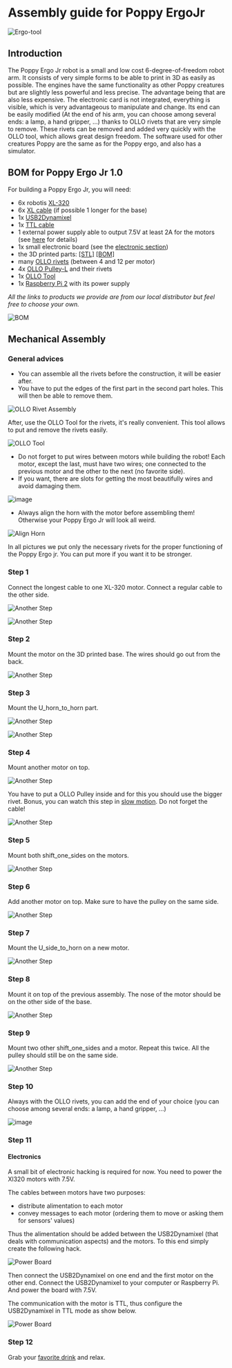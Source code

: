 # Assembly guide for Poppy ErgoJr

![Ergo-tool](../img/ergo-tool-1.jpg)

## Introduction


The Poppy Ergo Jr robot is a small and low cost 6-degree-of-freedom robot arm.
It consists of very simple forms to be able to print in 3D as easily as possible.
The engines have the same functionality as other Poppy  creatures but are slightly less powerful and less precise. The advantage being that are also less expensive.
The electronic card is not integrated, everything is visible, which is very advantageous to manipulate and change.
Its end can be easily modified (At the end of his arm, you can choose among several ends: a lamp, a hand gripper, ...) thanks to OLLO  rivets that are very simple to remove. These rivets can be removed and added very quickly with the OLLO tool, which allows great design freedom.
The software used for other creatures Poppy are the same as for the Poppy ergo, and also has a simulator.

## BOM for Poppy Ergo Jr 1.0

For building a Poppy Ergo Jr, you will need:
* 6x robotis [XL-320](http://www.generationrobots.com/en/401692-dynamixel-xl-320-servo-motor.html?search_query=OLLO&results=23)
* 6x [XL cable](http://www.generationrobots.com/en/401875-3p-160-mm-cables-for-xl-servos-x5.html) (if possible 1 longer for the base)
* 1x [USB2Dynamixel](http://www.generationrobots.com/en/400848-usb2dynamixel-robotis.html?search_query=usb2dynamixel&results=20)
* 1x [TTL cable](http://www.generationrobots.com/en/401739-3p-cable-set-bcs-3p01-for-dynamixel-servo-motors.html?search_query=mx+cable&results=336)
* 1 external power supply able to output 7.5V at least 2A for the motors (see [here](https://forum.poppy-project.org/t/birth-of-poppyergojr-and-support-for-low-cost-xl-320-motors/1052/10) for details)
* 1x small electronic board (see the [electronic section](electronic.md))
* the 3D printed parts: [[STL]](https://github.com/poppy-project/poppy-ergo-jr/releases/tag/beta3) [[BOM]](https://github.com/poppy-project/poppy-ergo-jr/blob/7a684493e02c7d1b3c9dd99e9e90fb65d717f90f/hardware/parts/BOM.md)
* many [OLLO rivets](http://www.generationrobots.com/en/401870-ollo-rivet-set-ors-10.html) (between 4 and 12 per motor)
* 4x [OLLO Pulley-L](http://www.generationrobots.com/en/401871-ollo-pulley-l-gray-5pcs.html?search_query=OLLO&results=23) and their rivets
* 1x [OLLO Tool](http://www.generationrobots.com/en/401872-ollo-tool.html)
* 1x [Raspberry Pi 2](https://www.raspberrypi.org/raspberry-pi-2-on-sale/) with its power supply

*All the links to products we provide are from our local distributor but feel free to choose your own.*

![BOM](../img/bom.jpg)

## Mechanical Assembly

### General advices

* You can assemble all the rivets before the construction, it will be easier after.
* You have to put the edges of the first part in the second part holes. This will then be able to remove them.

![OLLO Rivet Assembly](../img/ollo_rivet.png)

After, use the OLLO Tool for the rivets, it's really convenient. This tool allows to put and remove the rivets easily.

![OLLO Tool](../img/assembly/ollo-tool.jpg)

* Do not forget to put wires between motors while building the robot! Each motor, except the last, must have two wires; one connected to the previous motor and the other to the next (no favorite side).
* If you want, there are slots for getting the most beautifully wires and avoid damaging them.

![image](../img/xl320_gap.jpg)

* Always align the horn with the motor before assembling them! Otherwise your Poppy Ergo Jr will look all weird.

![Align Horn](../img/assembly/align-horn.png)

In all pictures we put only the necessary rivets for the proper functioning of the Poppy Ergo jr. You can put more if you want it to be stronger.

### Step 1

Connect the longest cable to one XL-320 motor. Connect a regular cable to the other side.

![Another Step](../img/assembly/step-1-1.jpg)

![Another Step](../img/assembly/step-1-2.jpg)

### Step 2

Mount the motor on the 3D printed base. The wires should go out from the back.

![Another Step](../img/assembly/step-2.jpg)

### Step 3

Mount the U_horn_to_horn part.

![Another Step](../img/assembly/step-3-1.jpg)

![Another Step](../img/assembly/step-3-2.jpg)

### Step 4

Mount another motor on top.

![Another Step](../img/assembly/step-4-1.jpg)

You have to put a OLLO Pulley inside and for this you should use the bigger rivet. Bonus, you can watch this step in [slow motion](https://vimeo.com/125704291). Do not forget the cable!

![Another Step](../img/assembly/step-4-2.jpg)


### Step 5

Mount both shift_one_sides on the motors.

![Another Step](../img/assembly/step-5.jpg)

### Step 6

Add another motor on top. Make sure to have the pulley on the same side.

![Another Step](../img/assembly/step-6.jpg)

### Step 7

Mount the U_side_to_horn on a new motor.

![Another Step](../img/assembly/step-7.jpg)

### Step 8

Mount it on top of the previous assembly. The nose of the motor should be on the other side of the base.

![Another Step](../img/assembly/step-8.jpg)

### Step 9

Mount two other shift_one_sides and a motor. Repeat this twice. All the pulley should still be on the same side.

![Another Step](../img/assembly/step-9.jpg)

### Step 10

Always with the OLLO rivets, you can add the end of your choice (you can choose among several ends: a lamp, a hand gripper, ...)

![image](../img/ergo-tool-2.jpg)

### Step 11

#### Electronics

A small bit of electronic hacking is required for now. You need to power the Xl320 motors with 7.5V.

The cables between motors have two purposes:
- distribute alimentation to each motor
- convey messages to each motor (ordering them to move or asking them for sensors' values)

Thus the alimentation should be added between the USB2Dynamixel (that deals with communication aspects) and the motors. To this end simply create the following hack.

![Power Board](../img/electronic/power-board-xl320.png)

Then connect the USB2Dynamixel on one end and the first motor on the other end. Connect the USB2Dynamixel to your computer or Raspberry Pi. And power the board with 7.5V.

The communication with the motor is TTL, thus configure the USB2Dynamixel in TTL mode as show below.

![Power Board](../img/electronic/usb2dynamixel.jpg)

### Step 12

Grab your [favorite drink](https://www.flickr.com/photos/poppy-project/16488256337/) and relax.
